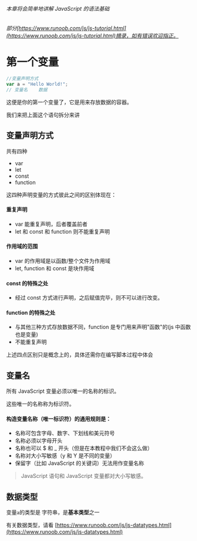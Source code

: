 ###### 本章将会简单地讲解 JavaScript 的语法基础

###### 部分[https://www.runoob.com/js/js-tutorial.html](https://www.runoob.com/js/js-tutorial.html)摘录，如有错误欢迎指正。

# 第一个变量

```javascript
//变量声明方式
var a = "Hello World!";
// 变量名    数据
```

这便是你的第一个变量了，它是用来存放数据的容器。

我们来把上面这个语句拆分来讲

## 变量声明方式

共有四种

- var
- let
- const
- function

这四种声明变量的方式彼此之间的区别体现在：

#### 重复声明

- var 能重复声明，后者覆盖前者
- let 和 const 和 function 则不能重复声明

#### 作用域的范围

- var 的作用域是以函数/整个文件为作用域
- let, function 和 const 是块作用域

#### const 的特殊之处

- 经过 const 方式进行声明，之后赋值完毕，则不可以进行改变。

#### function 的特殊之处

- 与其他三种方式存放数据不同，function 是专门用来声明"函数"的(js 中函数也是变量)
- 不能重复声明

上述四点区别只是概念上的，具体还需你在编写脚本过程中体会

## 变量名

所有 JavaScript 变量必须以唯一的名称的标识。

这些唯一的名称称为标识符。

#### 构造变量名称（唯一标识符）的通用规则是：

- 名称可包含字母、数字、下划线和美元符号
- 名称必须以字母开头
- 名称也可以 $ 和 \_ 开头（但是在本教程中我们不会这么做）
- 名称对大小写敏感（y 和 Y 是不同的变量）
- 保留字（比如 JavaScript 的关键词）无法用作变量名称

> JavaScript 语句和 JavaScript 变量都对大小写敏感。

## 数据类型

变量`a`的类型是 字符串，是**基本类型**之一

有关数据类型，请看 [https://www.runoob.com/js/js-datatypes.html](https://www.runoob.com/js/js-datatypes.html)
